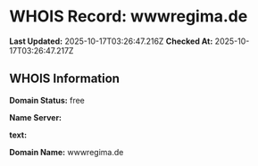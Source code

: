 # WHOIS Record: wwwregima.de

**Last Updated:** 2025-10-17T03:26:47.216Z
**Checked At:** 2025-10-17T03:26:47.217Z

## WHOIS Information

**Domain Status:** free

**Name Server:** 

**text:** 

**Domain Name:** wwwregima.de


